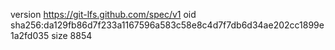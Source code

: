 version https://git-lfs.github.com/spec/v1
oid sha256:da129fb86d7f233a1167596a583c58e8c4d7f7db6d34ae202cc1899e1a2fd035
size 8854

